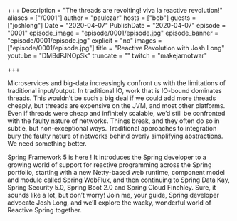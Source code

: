 +++
Description = "The threads are revolting! viva la reactive revolution!"
aliases = ["/0001"]
author = "paulczar"
hosts = ["bob"]
guests = ["joshlong"]
Date = "2020-04-07"
PublishDate = "2020-04-07"
episode = "0001"
episode_image = "episode/0001/episode.jpg"
episode_banner = "episode/0001/episode.jpg"
explicit = "no"
images = ["episode/0001/episode.jpg"]
title = "Reactive Revolution with Josh Long"
youtube = "DMBdPJNOpSk"
truncate = ""
twitch = "makejarnotwar"

+++

Microservices and big-data increasingly confront us with the limitations of traditional input/output. In traditional IO, work that is IO-bound dominates threads. This wouldn’t be such a big deal if we could add more threads cheaply, but threads are expensive on the JVM, and most other platforms. Even if threads were cheap and infinitely scalable, we’d still be confronted with the faulty nature of networks. Things break, and they often do so in subtle, but non-exceptional ways. Traditional approaches to integration bury the faulty nature of networks behind overly simplifying abstractions. We need something better.

Spring Framework 5 is here ! It introduces the Spring developer to a growing world of support for reactive programming across the Spring portfolio, starting with a new Netty-based web runtime, component model and module called Spring WebFlux, and then continuing to Spring Data Kay, Spring Security 5.0, Spring Boot 2.0 and Spring Cloud Finchley. Sure, it sounds like a lot, but don’t worry! Join me, your guide, Spring developer advocate Josh Long, and we’ll explore the wacky, wonderful world of Reactive Spring together.